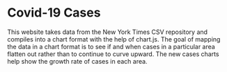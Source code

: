 # Covid-19 Cases

This website takes data from the New York Times CSV repository and compiles into a chart format with the help of chart.js. The goal of mapping the data in a chart format is to see if and when cases in a particular area flatten out rather than to continue to curve upward. The new cases charts help show the growth rate of cases in each area.

